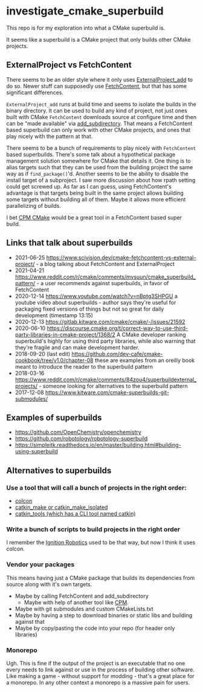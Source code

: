 # investigate_cmake_superbuild
This repo is for my exploration into what a CMake superbuild is.

It seems like a superbuild is a CMake project that only builds other CMake projects.

## ExternalProject vs FetchContent
There seems to be an older style where it only uses [ExternalProject_add](https://cmake.org/cmake/help/latest/module/ExternalProject.html) to do so.
Newer stuff can supposedly use [FetchContent](https://cmake.org/cmake/help/latest/module/FetchContent.html), but that has some significant differences.

`ExternalProject_add` runs at build time and seems to isolate the builds in the binary directory.
It can be used to build any kind of project, not just ones built with CMake
`FetchContent` downloads source at configure time and then can be "made available" via [add_subdirectory](https://cmake.org/cmake/help/latest/command/add_subdirectory.html).
That means a FetchContent based superbuild can only work with other CMake projects, and ones that play nicely with the pattern at that.

There seems to be a bunch of requirements to play nicely with `FetchContent` based superbuilds.
There's some talk about a hypothetical package management solution somewhere for CMake that details it.
One thing is to alias targets such that they can be used from the building project the same way as if `find_package()`'d.
Another seems to be the ability to disable the install target of a subproject.
I saw more discussion about how rpath setting could get screwed up.
As far as I can guess, using FetchContent's advantage is that targets being built in the same project allows building some targets without building all of them.
Maybe it allows more efficient parallelizing of builds.

I bet [CPM CMake](https://github.com/cpm-cmake/CPM.cmake) would be a great tool in a FetchContent based super build.

## Links that talk about superbuilds

* 2021-06-25 https://www.scivision.dev/cmake-fetchcontent-vs-external-project/ - a blog talking about FetchContent and ExternalProject
* 2021-04-21 https://www.reddit.com/r/cmake/comments/mvsuun/cmake_superbuild_pattern/ - a user recommends against superbuilds, in favor of FetchContent
* 2020-12-14 https://www.youtube.com/watch?v=nBptg3SHPGU  a youtube video about superbuilds - author says they're useful for packaging fixed versions of things but not so great for daily development (timestamp 13:15)
* 2020-12-13 https://gitlab.kitware.com/cmake/cmake/-/issues/21592
* 2020-06-10 https://discourse.cmake.org/t/correct-way-to-use-third-party-libraries-in-cmake-project/1368/2 A CMake developer ranking superbuild's highly for using third party libraries, while also warning that they're fragile and can make development harder.
* 2018-09-20 (last edit) https://github.com/dev-cafe/cmake-cookbook/tree/v1.0/chapter-08 these are examples from an oreilly book meant to introduce the reader to the superbuild pattern
* 2018-03-16 https://www.reddit.com/r/cmake/comments/84zou4/superbuildexternal_projects/ - someone looking for alternatives to the superbuild pattern
* 2017-12-08 https://www.kitware.com/cmake-superbuilds-git-submodules/ 


## Examples of superbuilds
* https://github.com/OpenChemistry/openchemistry
* https://github.com/robotology/robotology-superbuild
* https://simpleitk.readthedocs.io/en/master/building.html#building-using-superbuild


## Alternatives to superbuilds

### Use a tool that will call a bunch of projects in the right order:

* [colcon](https://colcon.readthedocs.io)
* [catkin_make or catkin_make_isolated](https://github.com/ros/catkin)
* [catkin_tools (which has a CLI tool named catkin)](https://github.com/catkin/catkin_tools)

### Write a bunch of scripts to build projects in the right order

I remember the [Ignition Robotics](https://www.ignitionrobotics.org) used to be that way, but now I think it uses colcon.

### Vendor your packages
This means having just a CMake package that builds its dependencies from source along with it's own targets.

* Maybe by calling FetchContent and add_subdirectory
  * Maybe with help of another tool like [CPM](https://github.com/cpm-cmake/CPM.cmake).
* Maybe with git submodules and custom CMakeLists.txt
* Maybe by having a step to download binaries or static libs and building against that
* Maybe by copy/pasting the code into your repo (for header only libraries)

### Monorepo

Ugh.
This is fine if the output of the project is an executable that no one every needs to link against or use in the process of building other software.
Like making a game - without support for modding - that's a great place for a monorepo.
In any other context a monorepo is a massive pain for users.
